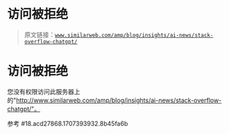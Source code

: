 # 访问被拒绝

> 原文链接：[`www.similarweb.com/amp/blog/insights/ai-news/stack-overflow-chatgpt/`](https://www.similarweb.com/amp/blog/insights/ai-news/stack-overflow-chatgpt/)

# 访问被拒绝

您没有权限访问此服务器上的"http://www.similarweb.com/amp/blog/insights/ai-news/stack-overflow-chatgpt/"。

参考 #18.acd27868.1707393932.8b45fa6b
